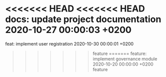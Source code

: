 <<<<<<< HEAD
<<<<<<< HEAD
docs: update project documentation 2020-10-27 00:00:03 +0200
=======
feat: implement user registration 2020-10-30 00:00:01 +0200
>>>>>>> feature
=======
feature: implement governance module 2020-10-20 00:00:00 +0200
>>>>>>> feature
